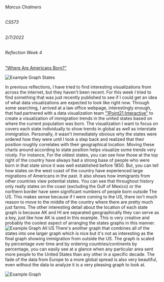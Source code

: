 ###### Marcus Chalmers 
###### CS573
###### 2/7/2022 
###### Reflection Week 4

["Where Are Americans Born?"](https://www.welcomelawfirm.com/blog/where-americans-are-born/)

![Example Graph States](https://github.com/mchalmers/reflections/blob/master/week4-1.JPG?raw=true)

In previous reflections, I have tried to find interesting visualizations from across the internet, but they haven't
been recent. For this week I tried to find something that was just recently published to see if I could
get an idea of what data visualizations are expected to look like right now. Through some searching, I arrived
at a law office webpage, interestingly enough, that had partnered with a data visualization team ["1Point21 Interactive"](https://www.1point21interactive.com/)
to create a visualization of immigration trends in the united states based on where the current population was
born.
The visualization I want to focus on covers each state individually to show trends in global as well as interstate
immigration. Personally, it wasn't immediately obvious why the states were ordered how they were until I took
a step back and realized that their position roughly correlates with their geographical location. Moving these
charts around according to state position helps visualize some trends very nicely. For instance,
For the oldest states, you can see how those at the top right of the country have always had a strong base of people
who were born in that state since it was well established before 1850. But, you can tell how states on the west
coast of the country have experienced large migrations of Americans in the past. It also shows how immigrants 
from other countries view potential states. You can see that throughout history only really states on the
coast (excluding the Gulf of Mexico) or the northern border have seen significant numbers of people born outside 
The US. This makes sense because if I were coming to the US, there isn't much reason to move to the middle of the
country where there are pretty much just farms. The other interesting detail about the location of each state graph
is because AK and HI are separated geographically they can serve as a key, just like how AK is used in
this example. This is very creative and probably the coolest aspect of arranging the states graphs
in this manner. 
![Example Graph All US](https://github.com/mchalmers/reflections/blob/master/week4-2.JPG?raw=true)
There's another graph that combines all of the states into one larger graph which is nice but it's not
as interesting as the final graph showing immigration from outside the US. The graph is scaled by percentage
over time and by ordering countries/continents by percentage, you can easily see at a glance when any 
particular area sent more people to the United States than any other in a specific decade. The fade of 
the data from Europe to a more global spread is also very beautiful, even without the data to 
analyze it is a very pleasing graph to look at.

![Example Graph](https://github.com/mchalmers/reflections/blob/master/week4-3.JPG?raw=true)
